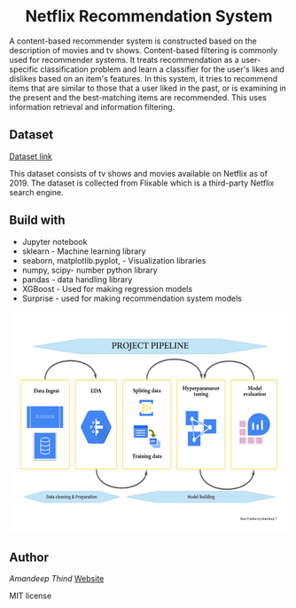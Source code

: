 <h1 align="center">Netflix Recommendation System</h1>
A content-based recommender system is constructed based on the description of movies and tv shows. 
Content-based filtering is commonly used for recommender systems. It treats recommendation as a user-specific classification problem and learn a classifier for the user's likes and dislikes based on an item's features. In this system, it tries to recommend items that are similar to those that a user liked in the past, or is examining in the present and the best-matching items are recommended. This uses information retrieval and information filtering.

## Dataset

[Dataset link](https://www.kaggle.com/shivamb/netflix-shows "Welcome")

This dataset consists of tv shows and movies available on Netflix as of 2019. The dataset is collected from Flixable which is a third-party Netflix search engine.

## Build with
- Jupyter notebook 
- sklearn - Machine learning library
- seaborn, matplotlib.pyplot, - Visualization libraries
- numpy, scipy- number python library
- pandas - data handling library
- XGBoost - Used for making regression models
- Surprise - used for making recommendation system models


<img src="https://raw.githubusercontent.com/aman-thind/Data-Viz/main/PIPELINE.png" width="570" height="400">


## Author
*Amandeep Thind*
[Website](https://aman-thind.github.io/Portfolio "Welcome")


MIT license
